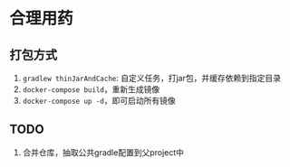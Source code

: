 # 合理用药
## 打包方式
1. `gradlew thinJarAndCache`: 自定义任务，打jar包，并缓存依赖到指定目录
2. `docker-compose build`，重新生成镜像
3. `docker-compose up -d`，即可启动所有镜像

## TODO
1. 合并仓库，抽取公共gradle配置到父project中

